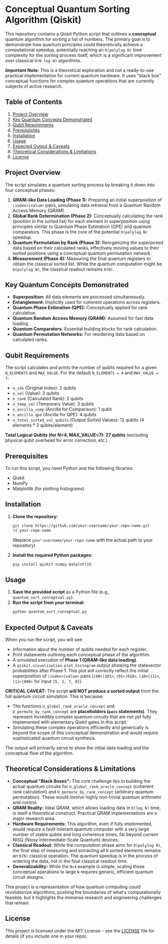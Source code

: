# Conceptual Quantum Sorting Algorithm (Qiskit)

This repository contains a Qiskit Python script that outlines a **conceptual** quantum algorithm for sorting a list of numbers. The primary goal is to demonstrate how quantum principles could theoretically achieve a computational speedup, potentially reaching an `O(polylog N)` time complexity for the sorting process itself, which is a significant improvement over classical `O(N log N)` algorithms.

**Important Note:** This is a theoretical exploration and not a ready-to-use practical implementation for current quantum hardware. It uses "black box" conceptual functions for complex quantum operations that are currently subjects of active research.

## Table of Contents

1.  [Project Overview](#project-overview)
2.  [Key Quantum Concepts Demonstrated](#key-quantum-concepts-demonstrated)
3.  [Qubit Requirements](#qubit-requirements)
4.  [Prerequisites](#prerequisites)
5.  [Installation](#installation)
6.  [Usage](#usage)
7.  [Expected Output & Caveats](#expected-output--caveats)
8.  [Theoretical Considerations & Limitations](#theoretical-considerations--limitations)
9.  [License](#license)

## Project Overview

The script simulates a quantum sorting process by breaking it down into four conceptual phases:

1.  **QRAM-like Data Loading (Phase 1):** Preparing an initial superposition of `|index>|value>` pairs, simulating data retrieval from a Quantum Random Access Memory (QRAM).
2.  **Global Rank Determination (Phase 2):** Conceptually calculating the rank (position in the sorted list) for each element in superposition using principles similar to Quantum Phase Estimation (QPE) and quantum comparators. This phase is the core of the potential `O(polylog N)` speedup.
3.  **Quantum Permutation by Rank (Phase 3):** Reorganizing the superposed data based on their calculated ranks, effectively moving values to their sorted positions using a conceptual quantum permutation network.
4.  **Measurement (Phase 4):** Measuring the final quantum registers to obtain the classical sorted list. While the quantum computation might be `O(polylog N)`, the classical readout remains `O(N)`.

## Key Quantum Concepts Demonstrated

*   **Superposition:** All data elements are processed simultaneously.
*   **Entanglement:** Implicitly used for coherent operations across registers.
*   **Quantum Phase Estimation (QPE):** Conceptually applied for rank calculation.
*   **Quantum Random Access Memory (QRAM):** Assumed for fast data loading.
*   **Quantum Comparators:** Essential building blocks for rank calculation.
*   **Quantum Permutation Networks:** For reordering data based on calculated ranks.

## Qubit Requirements

The script calculates and prints the number of qubits required for a given `N_ELEMENTS` and `MAX_VALUE`. For the default `N_ELEMENTS = 4` and `MAX_VALUE = 7`:

*   `n_idx` (Original Index): 2 qubits
*   `n_val` (Value): 3 qubits
*   `n_rank` (Calculated Rank): 2 qubits
*   `n_temp_val` (Temporary Value): 3 qubits
*   `n_ancilla_comp` (Ancilla for Comparison): 1 qubit
*   `n_ancilla_qpe` (Ancilla for QPE): 4 qubits
*   `n_total_sorted_val_qubits` (Output Sorted Values): 12 qubits (4 elements * 3 qubits/element)

**Total Logical Qubits (for N=4, MAX_VALUE=7): 27 qubits** (excluding physical qubit overhead for error correction, etc.)

## Prerequisites

To run this script, you need Python and the following libraries:

*   Qiskit
*   NumPy
*   Matplotlib (for plotting histograms)

## Installation

1.  **Clone the repository:**
    ```bash
    git clone https://github.com/your-username/your-repo-name.git
    cd your-repo-name
    ```
    (Replace `your-username/your-repo-name` with the actual path to your repository)

2.  **Install the required Python packages:**
    ```bash
    pip install qiskit numpy matplotlib
    ```

## Usage

1.  **Save the provided script** as a Python file (e.g., `quantum_sort_conceptual.py`).
2.  **Run the script from your terminal:**
    ```bash
    python quantum_sort_conceptual.py
    ```

## Expected Output & Caveats

When you run the script, you will see:

*   Information about the number of qubits needed for each register.
*   Print statements outlining each conceptual phase of the algorithm.
*   A simulated execution of **Phase 1 (QRAM-like data loading)**.
*   A `qiskit.visualization.plot_histogram` output showing the statevector probabilities after Phase 1. This plot will correctly reflect the initial superposition of `|index>|value>` pairs (`|00>|101>`, `|01>|010>`, `|10>|111>`, `|11>|000>` for input `[5, 2, 7, 0]`).

**CRITICAL CAVEAT:**
The script **will NOT produce a sorted output** from the full quantum circuit simulation. This is because:
*   The functions `U_global_rank_oracle_concept` and `U_permute_by_rank_concept` are **placeholders (`pass` statements)**. They represent incredibly complex quantum circuits that are not yet fully implemented with elementary Qiskit gates in this script.
*   Simulating these complex operations efficiently and generically is beyond the scope of this conceptual demonstration and would require sophisticated quantum circuit synthesis.

The output will primarily serve to show the initial data loading and the conceptual flow of the algorithm.

## Theoretical Considerations & Limitations

*   **Conceptual "Black Boxes":** The core challenge lies in building the actual quantum circuits for `U_global_rank_oracle_concept` (coherent rank calculation) and `U_permute_by_rank_concept` (arbitrary quantum permutation). These would involve highly non-trivial quantum arithmetic and control.
*   **QRAM Reality:** Ideal QRAM, which allows loading data in `O(log N)` time, is itself a theoretical construct. Practical QRAM implementations are a major research area.
*   **Hardware Requirements:** This algorithm, even if fully implemented, would require a fault-tolerant quantum computer with a very large number of stable qubits and long coherence times, far beyond current NISQ (Noisy Intermediate-Scale Quantum) devices.
*   **Classical Readout:** While the *computation* phase aims for `O(polylog N)`, the final step of measuring and extracting all `N` sorted elements remains an `O(N)` classical operation. The quantum speedup is in the *process* of ordering the data, not in the final classical readout time.
*   **Generalizability:** While the `N=4` example is simple, scaling these conceptual operations to large `N` requires generic, efficient quantum circuit designs.

This project is a representation of how quantum computing *could* revolutionize algorithms, pushing the boundaries of what's computationally feasible, but it highlights the immense research and engineering challenges that remain.

## License

This project is licensed under the MIT License - see the [LICENSE](LICENSE) file for details (if you include one in your repo).
